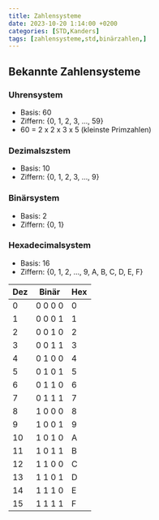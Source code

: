 ```yaml
---
title: Zahlensysteme
date: 2023-10-20 1:14:00 +0200
categories: [STD,Kanders]
tags: [zahlensysteme,std,binärzahlen,]
---
```


## Bekannte Zahlensysteme

### Uhrensystem
- Basis: 60
- Ziffern: {0, 1, 2, 3, ..., 59}
- 60 = 2 x 2 x 3 x 5 (kleinste Primzahlen)
### Dezimalszstem
- Basis: 10
- Ziffern: {0, 1, 2, 3, ..., 9}
### Binärsystem
- Basis: 2
- Ziffern: {0, 1}
### Hexadecimalsystem
- Basis: 16
- Ziffern: {0, 1, 2, ..., 9, A, B, C, D, E, F}

| Dez | Binär   | Hex |
| --- | ------- | --- |
| 0   | 0 0 0 0 | 0   |
| 1   | 0 0 0 1 | 1   |
| 2   | 0 0 1 0 | 2   |
| 3   | 0 0 1 1 | 3   |
| 4   | 0 1 0 0 | 4   |
| 5   | 0 1 0 1 | 5   |
| 6   | 0 1 1 0 | 6   |
| 7   | 0 1 1 1 | 7   |
| 8   | 1 0 0 0 | 8   |
| 9   | 1 0 0 1 | 9   |
| 10  | 1 0 1 0 | A   |
| 11  | 1 0 1 1 | B   |
| 12  | 1 1 0 0 | C   |
| 13  | 1 1 0 1 | D   |
| 14  | 1 1 1 0 | E   |
| 15  | 1 1 1 1 | F   |
